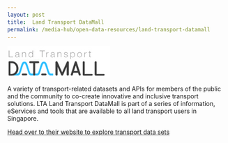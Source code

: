 ```yaml
---
layout: post
title:  Land Transport DataMall
permalink: /media-hub/open-data-resources/land-transport-datamall
---
```


<div style="width:50%;display:flex;flex-wrap:wrap;">
  <div style="flex:20%"><img alt="Land Transport DataMall" src="/images/media-hub/open-data-resources/land-transport-datamall.jpeg"></a>
  </div>
</div>

A variety of transport-related datasets and APIs for members of the public and the community to co-create innovative and inclusive transport solutions. LTA Land Transport DataMall is part of a series of information, eServices and tools that are available to all land transport users in Singapore.

<a href="https://datamall.lta.gov.sg/" target="_blank">Head over to their website to explore transport data sets</a>
